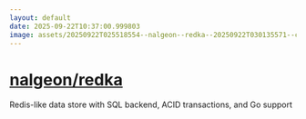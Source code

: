 ```yaml
---
layout: default
date: 2025-09-22T10:37:00.999803
image: assets/20250922T025518554--nalgeon--redka--20250922T030135571--cropped.png
---
```


# [nalgeon/redka](https://github.com/nalgeon/redka)

Redis-like data store with SQL backend, ACID transactions, and Go support
